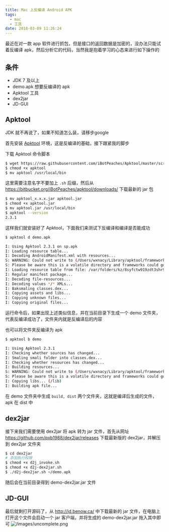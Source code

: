 ```yaml
---
title: Mac 上反编译 Android APK
tags:
  - mac
  - 工具
date: 2018-03-09 11:26:24
---
```



最近在对一款 app 软件进行抓包，但是接口的返回数据是加密的，没办法只能试着反编译 apk，然后分析它的代码，当然我是抱着学习的心态来进行如下操作的

<!-- more --><!-- toc -->
## 条件
- JDK 7 及以上
- demo.apk 想要反编译的 apk
- Apktool 工具
- dex2jar
- JD-GUI

## Apktool
JDK 就不再说了，如果不知道怎么装，请移步google

首先安装 [Apktool](https://ibotpeaches.github.io/Apktool/install/) 环境，这是反编译的基础，接下跟紧我的脚步

下载 Apktool 命令脚本
```bash
$ wget https://raw.githubusercontent.com/iBotPeaches/Apktool/master/scripts/osx/apktool
$ chmod +x apktool
$ mv apktool /usr/local/bin
```
这里需要注意名字不要加上 `.sh` 后缀，然后从 https://bitbucket.org/iBotPeaches/apktool/downloads/ 下载最新的 jar 包
```bash
$ mv apktool_x.x.x.jar apktool.jar
$ chmod +x apktool.jar
$ mv apktool.jar /usr/local/bin
$ apktool --version
2.3.1
```
这样我们就安装好了 Apktool，下面我们来测试下反编译和编译是否能成功
```bash
$ apktool d demo.apk

I: Using Apktool 2.3.1 on sp.apk
I: Loading resource table...
I: Decoding AndroidManifest.xml with resources...
S: WARNING: Could not write to (/Users/wxnacy/Library/apktool/framework), using /var/folders/kz/8syfctw919zdt3shr9w5j8v00000gn/T/ instead...
S: Please be aware this is a volatile directory and frameworks could go missing, please utilize --frame-path if the default storage directory is unavailable
I: Loading resource table from file: /var/folders/kz/8syfctw919zdt3shr9w5j8v00000gn/T/1.apk
I: Regular manifest package...
I: Decoding file-resources...
I: Decoding values */* XMLs...
I: Baksmaling classes.dex...
I: Copying assets and libs...
I: Copying unknown files...
I: Copying original files...
```
运行命令后，如果出现上述类似信息，并在当前目录下生成一个 demo 文件夹，代表反编译成功了，文件夹内就是反编译后的内容

也可以将文件夹反编译为 apk
```bash
$ apktool b demo

I: Using Apktool 2.3.1
I: Checking whether sources has changed...
I: Smaling smali folder into classes.dex...
I: Checking whether resources has changed...
I: Building resources...
S: WARNING: Could not write to (/Users/wxnacy/Library/apktool/framework), using /var/folders/kz/8syfctw919zdt3shr9w5j8v00000gn/T/ instead...
S: Please be aware this is a volatile directory and frameworks could go missing, please utilize --frame-path if the default storage directory is unavailable
I: Copying libs... (/lib)
I: Building apk file...
```
在 demo 文件夹中生成 `build, dist` 两个文件夹，这就是编译后生成的文件，apk 在 dist 中

## dex2jar
接下来我们需要使用 dex2jar 将 apk 转为 jar 文件，首先从网址 https://github.com/pxb1988/dex2jar/releases 下载最新版的 dex2jar，并解压到 dex2jar 文件夹
```bash
$ cd dex2jar
# 添加执行权限
$ chmod +x d2j_invoke.sh
$ chmod +x d2j-dex2jar.sh
$ ./d2j-dex2jar.sh ~/demo.apk
```
随后会在当前目录得到 demo-dex2jar.jar 文件

## JD-GUI
最后就剩打开源码了，从 http://jd.benow.ca/ 中下载最新的 jar 文件，在电脑上打开这个文件会启动一个 jar 客户端，并将生成的 demo-dex2jar.jar 拖入其中即可
![/images/uncomplete.png](/images/uncomplete.png)
